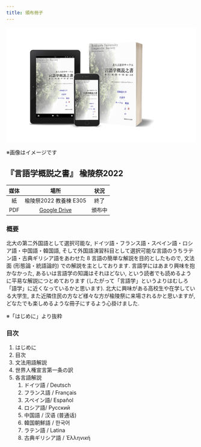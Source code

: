 ```yaml
---
title: 頒布冊子
---
```


![book image](./img/2022yuryo.jpg)

※画像はイメージです

## 『言語学概説之書』 楡陵祭2022

| 媒体 | 場所 | 状況 |
| :-: | :-: | :-: |
| 紙 | 楡陵祭2022 教養棟 E305 | 終了 |
| PDF | [Google Drive](https://drive.google.com/file/d/1eSBjcDgiVpzU9Z1cMRmturJrNpDrx9_G) | 頒布中 |

### 概要

北大の第二外国語として選択可能な, ドイツ語・フランス語・スペイン語・ロシア語・中国語・韓国語, そして外国語演習科目として選択可能な言語のうちラテン語・古典ギリシア語をあわせた 8 言語の簡単な解説を目的としたもので, 文法面 (形態論・統語論的) での解説を主としております. 言語学にはあまり興味を抱かなかった, あるいは言語学の知識はそれほどない, という読者でも読めるように平易な解説につとめております (したがって「言語学」というよりはむしろ「語学」に近くなっているかと思います). 北大に興味がある高校生や在学している大学生, また近隣住民の方など様々な方が楡陵祭に来場されるかと思いますが, どなたでも楽しめるような冊子にするよう心掛けました.

※「はじめに」より抜粋

### 目次

1. はじめに
1. 目次
1. 文法用語解説
1. 世界人権宣言第一条の訳
1. 各言語解説
    1. ドイツ語 / Deutsch
    1. フランス語 / Français
    1. スペイン語/ Español
    1. ロシア語/ Русский
    1. 中国語 / 汉语 (普通话)
    1. 韓国朝鮮語 / 한국어
    1. ラテン語 / Latina
    1. 古典ギリシア語 / Ἑλληνική
